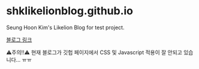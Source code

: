 # shklikelionblog.github.io
Seung Hoon Kim's Likelion Blog for test project.

<a href="https://patrickkkim.github.io/shklikelionblog.github.io/">블로그 링크</a>

⚠️주의!!⚠️ 현재 블로그가 깃헙 페이지에서 CSS 및 Javascript 적용이 잘 안되고 있습니다... ㅠㅠ

